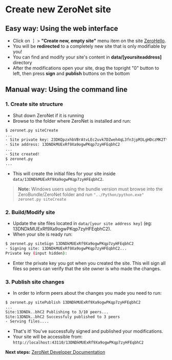 # Create new ZeroNet site

## Easy way: Using the web interface

 * Click on **⋮** > **"Create new, empty site"** menu item on the site [ZeroHello](http://127.0.0.1:43110/1HeLLo4uzjaLetFx6NH3PMwFP3qbRbTf3D).
 * You will be **redirected** to a completely new site that is only modifiable by you!
 * You can find and modify your site's content in **data/[yoursiteaddress]** directory
 * After the modifications open your site, drag the topright "0" button to left, then press **sign** and **publish** buttons on the bottom

## Manual way: Using the command line

### 1. Create site structure

* Shut down ZeroNet if it is running
* Browse to the folder where ZeroNet is installed and run:

```bash
$ zeronet.py siteCreate
...
- Site private key: 23DKQpzxhbVBrAtvLEc2uvk7DZweh4qL3fn3jpM3LgHDczMK2TtYUq
- Site address: 13DNDkMUExRf9Xa9ogwPKqp7zyHFEqbhC2
...
- Site created!
$ zeronet.py
...
```

- This will create the initial files for your site inside ```data/13DNDkMUExRf9Xa9ogwPKqp7zyHFEqbhC2```.

> __Note:__
> Windows users using the bundle version must browse into the ZeroBundle/ZeroNet folder and run `"../Python/python.exe" zeronet.py siteCreate`

### 2. Build/Modify site

* Update the site files located in ```data/[your site address key]``` (eg: 13DNDkMUExRf9Xa9ogwPKqp7zyHFEqbhC2).
* When your site is ready run:

```bash
$ zeronet.py siteSign 13DNDkMUExRf9Xa9ogwPKqp7zyHFEqbhC2
- Signing site: 13DNDkMUExRf9Xa9ogwPKqp7zyHFEqbhC2...
Private key (input hidden):
```

* Enter the private key you got when you created the site. This will sign all files so peers can verify that the site owner is who made the changes.

### 3. Publish site changes

* In order to inform peers about the changes you made you need to run:

```bash
$ zeronet.py sitePublish 13DNDkMUExRf9Xa9ogwPKqp7zyHFEqbhC2
...
Site:13DNDk..bhC2 Publishing to 3/10 peers...
Site:13DNDk..bhC2 Successfuly published to 3 peers
- Serving files....
```

* That's it! You've successfully signed and published your modifications.
* Your site will be accessible from: ```http://localhost:43110/13DNDkMUExRf9Xa9ogwPKqp7zyHFEqbhC2```


**Next steps:** [ZeroNet Developer Documentation](../../site_development/getting_started/)
